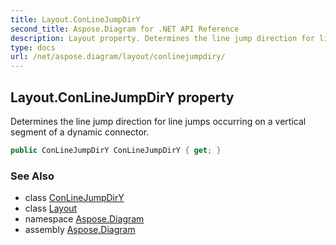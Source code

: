 ```yaml
---
title: Layout.ConLineJumpDirY
second_title: Aspose.Diagram for .NET API Reference
description: Layout property. Determines the line jump direction for line jumps occurring on a vertical segment of a dynamic connector
type: docs
url: /net/aspose.diagram/layout/conlinejumpdiry/
---
```

## Layout.ConLineJumpDirY property

Determines the line jump direction for line jumps occurring on a vertical segment of a dynamic connector.

```csharp
public ConLineJumpDirY ConLineJumpDirY { get; }
```

### See Also

* class [ConLineJumpDirY](../../conlinejumpdiry/)
* class [Layout](../)
* namespace [Aspose.Diagram](../../layout/)
* assembly [Aspose.Diagram](../../../)


